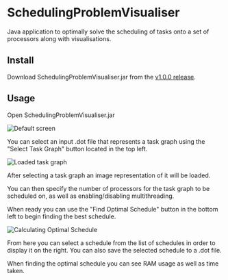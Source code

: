 # SchedulingProblemVisualiser
Java application to optimally solve the scheduling of tasks onto a set of processors along with visualisations.

## Install
Download SchedulingProblemVisualiser.jar from the [v1.0.0 release](https://github.com/Crazyclerkm/SchedulingProblemVisualiser/releases/tag/v1.0.0).

## Usage
Open SchedulingProblemVisualiser.jar

![Default screen](https://puu.sh/ICGRx/7485f43fa9.png)

You can select an input .dot file that represents a task graph using the "Select Task Graph" button located in the top left.

![Loaded task graph](https://puu.sh/ICGZN/9c8d576711.png)

After selecting a task graph an image representation of it will be loaded.

You can then specify the number of processors for the task graph to be scheduled on, as well as enabling/disabling multithreading.

When ready you can use the "Find Optimal Schedule" button in the bottom left to begin finding the best schedule.

![Calculating Optimal Schedule](https://puu.sh/ICGRg/d403012ced.png)

From here you can select a schedule from the list of schedules in order to display it on the right. You can also save the selected schedule to a .dot file.

When finding the optimal schedule you can see RAM usage as well as time taken.
